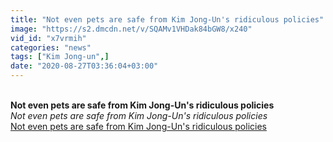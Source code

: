 ```yaml
---
title: "Not even pets are safe from Kim Jong-Un's ridiculous policies"
image: "https://s2.dmcdn.net/v/SQAMv1VHDak84bGW8/x240"
vid_id: "x7vrmih"
categories: "news"
tags: ["Kim Jong-un",]
date: "2020-08-27T03:36:04+03:00"
---
```

<br><b>Not even pets are safe from Kim Jong-Un's ridiculous policies</b><br> <i>Not even pets are safe from Kim Jong-Un's ridiculous policies</i><br> <u>Not even pets are safe from Kim Jong-Un's ridiculous policies</u>
